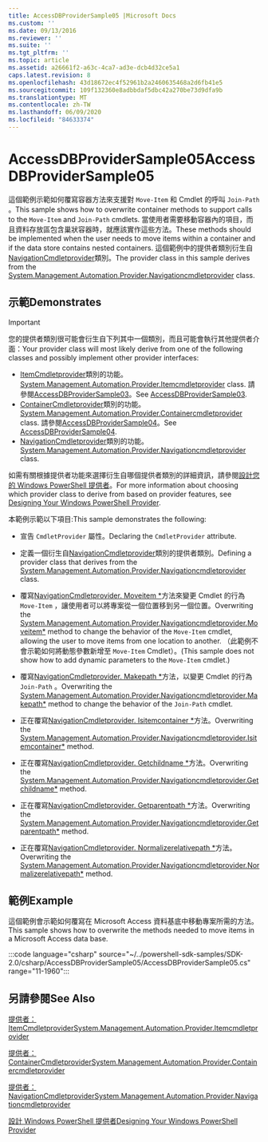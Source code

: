 ```yaml
---
title: AccessDBProviderSample05 |Microsoft Docs
ms.custom: ''
ms.date: 09/13/2016
ms.reviewer: ''
ms.suite: ''
ms.tgt_pltfrm: ''
ms.topic: article
ms.assetid: a26661f2-a63c-4ca7-ad3e-dcb4d32ce5a1
caps.latest.revision: 8
ms.openlocfilehash: 43d18672ec4f52961b2a2460635468a2d6fb41e5
ms.sourcegitcommit: 109f132360e8adbbdaf5dbc42a270be73d9dfa9b
ms.translationtype: MT
ms.contentlocale: zh-TW
ms.lasthandoff: 06/09/2020
ms.locfileid: "84633374"
---
```

# <a name="accessdbprovidersample05"></a><span data-ttu-id="33d84-102">AccessDBProviderSample05</span><span class="sxs-lookup"><span data-stu-id="33d84-102">AccessDBProviderSample05</span></span>

<span data-ttu-id="33d84-103">這個範例示範如何覆寫容器方法來支援對 `Move-Item` 和 Cmdlet 的呼叫 `Join-Path` 。</span><span class="sxs-lookup"><span data-stu-id="33d84-103">This sample shows how to overwrite container methods to support calls to the `Move-Item` and `Join-Path` cmdlets.</span></span> <span data-ttu-id="33d84-104">當使用者需要移動容器內的項目，而且資料存放區包含巢狀容器時，就應該實作這些方法。</span><span class="sxs-lookup"><span data-stu-id="33d84-104">These methods should be implemented when the user needs to move items within a container and if the data store contains nested containers.</span></span> <span data-ttu-id="33d84-105">這個範例中的提供者類別衍生自[NavigationCmdletprovider](/dotnet/api/System.Management.Automation.Provider.NavigationCmdletProvider)類別。</span><span class="sxs-lookup"><span data-stu-id="33d84-105">The provider class in this sample derives from the [System.Management.Automation.Provider.Navigationcmdletprovider](/dotnet/api/System.Management.Automation.Provider.NavigationCmdletProvider) class.</span></span>

## <a name="demonstrates"></a><span data-ttu-id="33d84-106">示範</span><span class="sxs-lookup"><span data-stu-id="33d84-106">Demonstrates</span></span>

> [!IMPORTANT]
> <span data-ttu-id="33d84-107">您的提供者類別很可能會衍生自下列其中一個類別，而且可能會執行其他提供者介面：</span><span class="sxs-lookup"><span data-stu-id="33d84-107">Your provider class will most likely derive from one of the following classes and possibly implement other provider interfaces:</span></span>
>
> - <span data-ttu-id="33d84-108">[ItemCmdletprovider](/dotnet/api/System.Management.Automation.Provider.ItemCmdletProvider)類別的功能。</span><span class="sxs-lookup"><span data-stu-id="33d84-108">[System.Management.Automation.Provider.Itemcmdletprovider](/dotnet/api/System.Management.Automation.Provider.ItemCmdletProvider) class.</span></span> <span data-ttu-id="33d84-109">請參閱[AccessDBProviderSample03](./accessdbprovidersample03.md)。</span><span class="sxs-lookup"><span data-stu-id="33d84-109">See [AccessDBProviderSample03](./accessdbprovidersample03.md).</span></span>
> - <span data-ttu-id="33d84-110">[ContainerCmdletprovider](/dotnet/api/System.Management.Automation.Provider.ContainerCmdletProvider)類別的功能。</span><span class="sxs-lookup"><span data-stu-id="33d84-110">[System.Management.Automation.Provider.Containercmdletprovider](/dotnet/api/System.Management.Automation.Provider.ContainerCmdletProvider) class.</span></span> <span data-ttu-id="33d84-111">請參閱[AccessDBProviderSample04](./accessdbprovidersample04.md)。</span><span class="sxs-lookup"><span data-stu-id="33d84-111">See [AccessDBProviderSample04](./accessdbprovidersample04.md).</span></span>
> - <span data-ttu-id="33d84-112">[NavigationCmdletprovider](/dotnet/api/System.Management.Automation.Provider.NavigationCmdletProvider)類別的功能。</span><span class="sxs-lookup"><span data-stu-id="33d84-112">[System.Management.Automation.Provider.Navigationcmdletprovider](/dotnet/api/System.Management.Automation.Provider.NavigationCmdletProvider) class.</span></span>
>
> <span data-ttu-id="33d84-113">如需有關根據提供者功能來選擇衍生自哪個提供者類別的詳細資訊，請參閱[設計您的 Windows PowerShell 提供者](./provider-types.md)。</span><span class="sxs-lookup"><span data-stu-id="33d84-113">For more information about choosing which provider class to derive from based on provider features, see [Designing Your Windows PowerShell Provider](./provider-types.md).</span></span>

<span data-ttu-id="33d84-114">本範例示範以下項目:</span><span class="sxs-lookup"><span data-stu-id="33d84-114">This sample demonstrates the following:</span></span>

- <span data-ttu-id="33d84-115">宣告 `CmdletProvider` 屬性。</span><span class="sxs-lookup"><span data-stu-id="33d84-115">Declaring the `CmdletProvider` attribute.</span></span>

- <span data-ttu-id="33d84-116">定義一個衍生自[NavigationCmdletprovider](/dotnet/api/System.Management.Automation.Provider.NavigationCmdletProvider)類別的提供者類別。</span><span class="sxs-lookup"><span data-stu-id="33d84-116">Defining a provider class that derives from the [System.Management.Automation.Provider.Navigationcmdletprovider](/dotnet/api/System.Management.Automation.Provider.NavigationCmdletProvider) class.</span></span>

- <span data-ttu-id="33d84-117">覆寫[NavigationCmdletprovider. Moveitem \*](/dotnet/api/System.Management.Automation.Provider.NavigationCmdletProvider.MoveItem)方法來變更 Cmdlet 的行為 `Move-Item` ，讓使用者可以將專案從一個位置移到另一個位置。</span><span class="sxs-lookup"><span data-stu-id="33d84-117">Overwriting the [System.Management.Automation.Provider.Navigationcmdletprovider.Moveitem\*](/dotnet/api/System.Management.Automation.Provider.NavigationCmdletProvider.MoveItem) method to change the behavior of the `Move-Item` cmdlet, allowing the user to move items from one location to another.</span></span> <span data-ttu-id="33d84-118">（此範例不會示範如何將動態參數新增至 `Move-Item` Cmdlet）。</span><span class="sxs-lookup"><span data-stu-id="33d84-118">(This sample does not show how to add dynamic parameters to the `Move-Item` cmdlet.)</span></span>

- <span data-ttu-id="33d84-119">覆寫[NavigationCmdletprovider. Makepath \*](/dotnet/api/System.Management.Automation.Provider.NavigationCmdletProvider.MakePath)方法，以變更 Cmdlet 的行為 `Join-Path` 。</span><span class="sxs-lookup"><span data-stu-id="33d84-119">Overwriting the [System.Management.Automation.Provider.Navigationcmdletprovider.Makepath\*](/dotnet/api/System.Management.Automation.Provider.NavigationCmdletProvider.MakePath) method to change the behavior of the `Join-Path` cmdlet.</span></span>

- <span data-ttu-id="33d84-120">正在覆寫[NavigationCmdletprovider. Isitemcontainer \*](/dotnet/api/System.Management.Automation.Provider.NavigationCmdletProvider.IsItemContainer)方法。</span><span class="sxs-lookup"><span data-stu-id="33d84-120">Overwriting the [System.Management.Automation.Provider.Navigationcmdletprovider.Isitemcontainer\*](/dotnet/api/System.Management.Automation.Provider.NavigationCmdletProvider.IsItemContainer) method.</span></span>

- <span data-ttu-id="33d84-121">正在覆寫[NavigationCmdletprovider. Getchildname \*](/dotnet/api/System.Management.Automation.Provider.NavigationCmdletProvider.GetChildName)方法。</span><span class="sxs-lookup"><span data-stu-id="33d84-121">Overwriting the [System.Management.Automation.Provider.Navigationcmdletprovider.Getchildname\*](/dotnet/api/System.Management.Automation.Provider.NavigationCmdletProvider.GetChildName) method.</span></span>

- <span data-ttu-id="33d84-122">正在覆寫[NavigationCmdletprovider. Getparentpath \*](/dotnet/api/System.Management.Automation.Provider.NavigationCmdletProvider.GetParentPath)方法。</span><span class="sxs-lookup"><span data-stu-id="33d84-122">Overwriting the [System.Management.Automation.Provider.Navigationcmdletprovider.Getparentpath\*](/dotnet/api/System.Management.Automation.Provider.NavigationCmdletProvider.GetParentPath) method.</span></span>

- <span data-ttu-id="33d84-123">正在覆寫[NavigationCmdletprovider. Normalizerelativepath \*](/dotnet/api/System.Management.Automation.Provider.NavigationCmdletProvider.NormalizeRelativePath)方法。</span><span class="sxs-lookup"><span data-stu-id="33d84-123">Overwriting the [System.Management.Automation.Provider.Navigationcmdletprovider.Normalizerelativepath\*](/dotnet/api/System.Management.Automation.Provider.NavigationCmdletProvider.NormalizeRelativePath) method.</span></span>

## <a name="example"></a><span data-ttu-id="33d84-124">範例</span><span class="sxs-lookup"><span data-stu-id="33d84-124">Example</span></span>

<span data-ttu-id="33d84-125">這個範例會示範如何覆寫在 Microsoft Access 資料基底中移動專案所需的方法。</span><span class="sxs-lookup"><span data-stu-id="33d84-125">This sample shows how to overwrite the methods needed to move items in a Microsoft Access data base.</span></span>

:::code language="csharp" source="~/../powershell-sdk-samples/SDK-2.0/csharp/AccessDBProviderSample05/AccessDBProviderSample05.cs" range="11-1960":::

## <a name="see-also"></a><span data-ttu-id="33d84-126">另請參閱</span><span class="sxs-lookup"><span data-stu-id="33d84-126">See Also</span></span>

[<span data-ttu-id="33d84-127">提供者： ItemCmdletprovider</span><span class="sxs-lookup"><span data-stu-id="33d84-127">System.Management.Automation.Provider.Itemcmdletprovider</span></span>](/dotnet/api/System.Management.Automation.Provider.ItemCmdletProvider)

[<span data-ttu-id="33d84-128">提供者： ContainerCmdletprovider</span><span class="sxs-lookup"><span data-stu-id="33d84-128">System.Management.Automation.Provider.Containercmdletprovider</span></span>](/dotnet/api/System.Management.Automation.Provider.ContainerCmdletProvider)

[<span data-ttu-id="33d84-129">提供者： NavigationCmdletprovider</span><span class="sxs-lookup"><span data-stu-id="33d84-129">System.Management.Automation.Provider.Navigationcmdletprovider</span></span>](/dotnet/api/System.Management.Automation.Provider.NavigationCmdletProvider)

[<span data-ttu-id="33d84-130">設計 Windows PowerShell 提供者</span><span class="sxs-lookup"><span data-stu-id="33d84-130">Designing Your Windows PowerShell Provider</span></span>](./provider-types.md)
